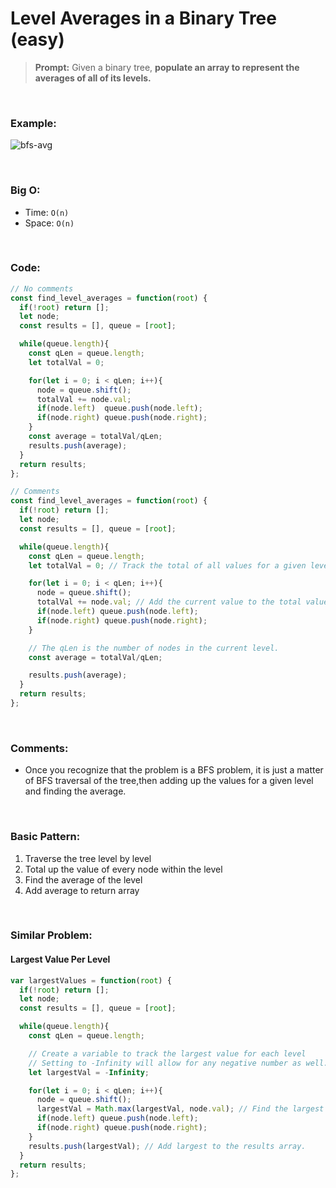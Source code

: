 # Level Averages in a Binary Tree (easy)

> **Prompt:** Given a binary tree, **populate an array to represent the averages of all of its levels.**

<br>

### **Example:**

![bfs-avg](../Resources/bfs-avg.JPG)

<br>

### **Big O:**
  - Time: `O(n)`
  - Space: `O(n)`

<br>

### **Code:**

```js
// No comments
const find_level_averages = function(root) {
  if(!root) return [];
  let node;
  const results = [], queue = [root];

  while(queue.length){
    const qLen = queue.length;
    let totalVal = 0;

    for(let i = 0; i < qLen; i++){
      node = queue.shift();
      totalVal += node.val;
      if(node.left)  queue.push(node.left);
      if(node.right) queue.push(node.right);
    }
    const average = totalVal/qLen;
    results.push(average);
  }
  return results;
};

// Comments
const find_level_averages = function(root) {
  if(!root) return [];
  let node;
  const results = [], queue = [root];

  while(queue.length){
    const qLen = queue.length;
    let totalVal = 0; // Track the total of all values for a given level.

    for(let i = 0; i < qLen; i++){
      node = queue.shift();
      totalVal += node.val; // Add the current value to the total value.
      if(node.left) queue.push(node.left);
      if(node.right) queue.push(node.right);
    }

    // The qLen is the number of nodes in the current level.
    const average = totalVal/qLen; 

    results.push(average); 
  }
  return results;
};
```
<br>

### **Comments:**
  - Once you recognize that the problem is a BFS problem, it is just a matter of BFS traversal of the tree,then adding up the values for a given level and finding the average.


<br>

### **Basic Pattern:**
  1. Traverse the tree level by level
  2. Total up the value of every node within the level
  3. Find the average of the level
  4. Add average to return array

<br>

### **Similar Problem:**

#### Largest Value Per Level

```js
var largestValues = function(root) {
  if(!root) return [];
  let node;
  const results = [], queue = [root];

  while(queue.length){
    const qLen = queue.length;

    // Create a variable to track the largest value for each level
    // Setting to -Infinity will allow for any negative number as well.
    let largestVal = -Infinity;

    for(let i = 0; i < qLen; i++){
      node = queue.shift();
      largestVal = Math.max(largestVal, node.val); // Find the largest
      if(node.left) queue.push(node.left);
      if(node.right) queue.push(node.right);
    }
    results.push(largestVal); // Add largest to the results array.
  }
  return results;
};
```